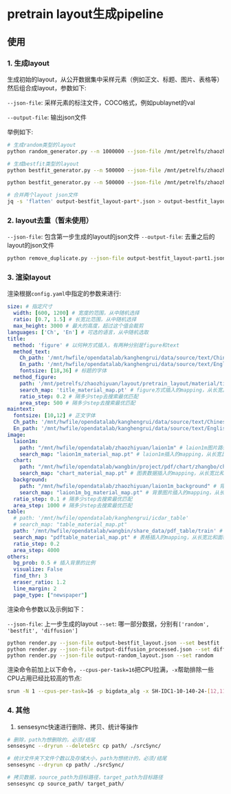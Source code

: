 # pretrain layout生成pipeline

## 使用

### 1. 生成layout

生成初始的layout，从公开数据集中采样元素（例如正文、标题、图片、表格等）然后组合成layout，参数如下:

```--json-file```: 采样元素的标注文件，COCO格式，例如publaynet的val

```--output-file```: 输出json文件

举例如下:

```bash
# 生成random类型的layout
python random_generator.py --n 1000000 --json-file /mnt/petrelfs/zhaozhiyuan/layout/LACE/datasets/publaynet-max25/raw/publaynet/val.json --filter 0.1 

# 生成bestfit类型的layout
python bestfit_generator.py --n 500000 --json-file /mnt/petrelfs/zhaozhiyuan/layout/LACE/datasets/publaynet-max25/raw/publaynet/val.json --output-file output-bestfit_layout-part1.json

python bestfit_generator.py --n 500000 --json-file /mnt/petrelfs/zhaozhiyuan/layout/LACE/datasets/publaynet-max25/raw/publaynet/val.json --output-file output-bestfit_layout-part2.json

# 合并两个layout json文件
jq -s 'flatten' output-bestfit_layout-part*.json > output-bestfit_layout.json
```

### 2. layout去重（暂未使用）

```--json-file```: 包含第一步生成的layout的json文件
```--output-file```: 去重之后的layout的json文件

```bash
python remove_duplicate.py --json-file output-bestfit_layout-part1.json --output-file output-bestfit_layout-part1-deduplicated.json
```

### 3. 渲染layout

渲染根据```config.yaml```中指定的参数来进行:

```yaml
size: # 指定尺寸
  width: [600, 1200] # 宽度的范围，从中随机选择
  ratio: [0.7, 1.5] # 长宽比范围，从中随机选择
  max_height: 3000 # 最大的高度，超过这个值会裁剪
languages: ['Ch', 'En'] # 可选的语言，从中随机选取
title: 
  method: 'figure' # 以何种方式插入，有两种分别是figure和text
  method_text:
    Ch_path: '/mnt/hwfile/opendatalab/kanghengrui/data/source/text/Chinese/title' # text方式插入text的路径
    En_path: '/mnt/hwfile/opendatalab/kanghengrui/data/source/text/English/title' # text方式插入text的路径
    fontsize: [18,36] # 标题的字体
  method_figure:
    path: '/mnt/petrelfs/zhaozhiyuan/layout/pretrain_layout/material/title' # figure方式插入，保存了所有图片的路径
    search_map: 'title_material_map.pt' # figure方式插入的mapping，从长宽比和面积映射到图片
    ratio_step: 0.2 # 隔多少step去搜索最优匹配
    area_step: 500 # 隔多少step去搜索最优匹配
maintext:
  fontsize: [10,12] # 正文字体
  Ch_path: '/mnt/hwfile/opendatalab/kanghengrui/data/source/text/Chinese/maintext' # 正文来源
  En_path: '/mnt/hwfile/opendatalab/kanghengrui/data/source/text/English/maintext' # 正文来源
image:
  laion1m:
    path: "/mnt/hwfile/opendatalab/zhaozhiyuan/laion1m" # laion1m图片路径
    search_map: "laion1m_material_map.pt" # laion1m插入的mapping，从长宽比和面积映射到图片
  chart: 
    path: "/mnt/hwfile/opendatalab/wangbin/project/pdf/chart/zhangbo/chart_data/png" # chart数据图片路径
    search_map: "chart_material_map.pt" # 图表数据插入的mapping，从长宽比和面积映射到图片
  background:
    path: "/mnt/hwfile/opendatalab/zhaozhiyuan/laion1m_background" # 背景图片路径
    search_map: "laion1m_bg_material_map.pt" # 背景图片插入的mapping，从长宽比和面积映射到图片
  ratio_step: 0.1 # 隔多少step去搜索最优匹配
  area_step: 1000 # 隔多少step去搜索最优匹配
table:
  # path: '/mnt/hwfile/opendatalab/kanghengrui/icdar_table'
  # search_map: "table_material_map.pt"
  path: '/mnt/hwfile/opendatalab/wangbin/share_data/pdf_table/train' # 表格图片路径
  search_map: "pdftable_material_map.pt" # 表格插入的mapping，从长宽比和面积映射到图片
  ratio_step: 0.2
  area_step: 4000
others:
  bg_prob: 0.5 # 插入背景的比例
  visualize: False
  find_thr: 3
  eraser_ratio: 1.2
  line_margin: 2
  page_type: ["newspaper"]

```

渲染命令参数以及示例如下：

```--json-file```: 上一步生成的layout
```--set```: 哪一部分数据，分别有```['random', 'bestfit', 'diffusion']```

```bash
python render.py --json-file output-bestfit_layout.json --set bestfit
python render.py --json-file output-diffusion_processed.json --set diffusion
python render.py --json-file output-random_layout.json --set random
```

渲染命令前加上以下命令，```--cpus-per-task=16```把CPU拉满，```-x```帮助排除一些CPU占用已经比较高的节点:
```bash
srun -N 1 --cpus-per-task=16 -p bigdata_alg -x SH-IDC1-10-140-24-[12,111,75,78,65,20] --gres=gpu:0 
```

### 4. 其他

1. sensesync快速进行删除、拷贝、统计等操作

```bash
# 删除，path为想删除的，必须/结尾
sensesync --dryrun --deleteSrc cp path/ ./srcSync/

# 统计文件夹下文件个数以及存储大小，path为想统计的，必须/结尾
sensesync --dryrun cp path/ ./srcSync/

# 拷贝数据，source_path为目标路径，target_path为目标路径
sensesync cp source_path/ target_path/
```